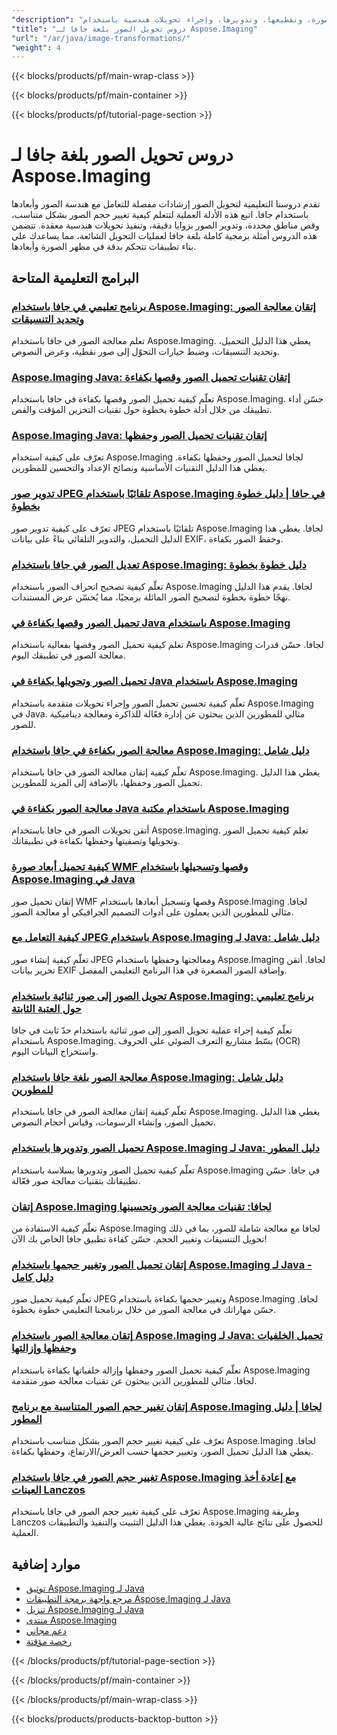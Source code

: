 ```yaml
---
"description": "دروس تعليمية خطوة بخطوة لتغيير حجم الصورة، وتقطيعها، وتدويرها، وإجراء تحويلات هندسية باستخدام Aspose.Imaging لـ Java."
"title": "دروس تحويل الصور بلغة جافا لـ Aspose.Imaging"
"url": "/ar/java/image-transformations/"
"weight": 4
---
```


{{< blocks/products/pf/main-wrap-class >}}

{{< blocks/products/pf/main-container >}}

{{< blocks/products/pf/tutorial-page-section >}}
# دروس تحويل الصور بلغة جافا لـ Aspose.Imaging

تقدم دروسنا التعليمية لتحويل الصور إرشادات مفصلة للتعامل مع هندسة الصور وأبعادها باستخدام جافا. اتبع هذه الأدلة العملية لتتعلم كيفية تغيير حجم الصور بشكل متناسب، وقص مناطق محددة، وتدوير الصور بزوايا دقيقة، وتنفيذ تحويلات هندسية معقدة. تتضمن هذه الدروس أمثلة برمجية كاملة بلغة جافا لعمليات التحويل الشائعة، مما يساعدك على بناء تطبيقات تتحكم بدقة في مظهر الصورة وأبعادها.

## البرامج التعليمية المتاحة

### [برنامج تعليمي في جافا باستخدام Aspose.Imaging: إتقان معالجة الصور وتحديد التنسيقات](./mastering-aspose-imaging-java-image-processing/)
تعلم معالجة الصور في جافا باستخدام Aspose.Imaging. يغطي هذا الدليل التحميل، وتحديد التنسيقات، وضبط خيارات التحوّل إلى صور نقطية، وعرض النصوص.

### [Aspose.Imaging Java: إتقان تقنيات تحميل الصور وقصها بكفاءة](./aspose-imaging-java-efficient-image-load-crop/)
تعلّم كيفية تحميل الصور وقصها بكفاءة في جافا باستخدام Aspose.Imaging. حسّن أداء تطبيقك من خلال أدلة خطوة بخطوة حول تقنيات التخزين المؤقت والقص.

### [Aspose.Imaging Java: إتقان تقنيات تحميل الصور وحفظها](./aspose-imaging-java-image-processing/)
تعرّف على كيفية استخدام Aspose.Imaging لجافا لتحميل الصور وحفظها بكفاءة. يغطي هذا الدليل التقنيات الأساسية ونصائح الإعداد والتحسين للمطورين.

### [تدوير صور JPEG تلقائيًا باستخدام Aspose.Imaging في جافا | دليل خطوة بخطوة](./auto-rotate-jpeg-images-aspose-imaging-java/)
تعرّف على كيفية تدوير صور JPEG تلقائيًا باستخدام Aspose.Imaging لجافا. يغطي هذا الدليل التحميل، والتدوير التلقائي بناءً على بيانات EXIF، وحفظ الصور بكفاءة.

### [تعديل الصور في جافا باستخدام Aspose.Imaging: دليل خطوة بخطوة](./deskew-images-aspose-imaging-java/)
تعلّم كيفية تصحيح انحراف الصور باستخدام Aspose.Imaging لجافا. يقدم هذا الدليل نهجًا خطوة بخطوة لتصحيح الصور المائلة برمجيًا، مما يُحسّن عرض المستندات.

### [تحميل الصور وقصها بكفاءة في Java باستخدام Aspose.Imaging](./aspose-imaging-java-load-crop-images/)
تعلم كيفية تحميل الصور وقصها بفعالية باستخدام Aspose.Imaging لجافا. حسّن قدرات معالجة الصور في تطبيقك اليوم.

### [تحميل الصور وتحويلها بكفاءة في Java باستخدام Aspose.Imaging](./aspose-imaging-java-image-loading-transformation/)
تعلّم كيفية تحسين تحميل الصور وإجراء تحويلات متقدمة باستخدام Aspose.Imaging في Java. مثالي للمطورين الذين يبحثون عن إدارة فعّالة للذاكرة ومعالجة ديناميكية للصور.

### [معالجة الصور بكفاءة في جافا باستخدام Aspose.Imaging: دليل شامل](./java-image-manipulation-aspose-imaging-tutorial/)
تعلّم كيفية إتقان معالجة الصور في جافا باستخدام Aspose.Imaging. يغطي هذا الدليل تحميل الصور وحفظها، بالإضافة إلى المزيد للمطورين.

### [معالجة الصور بكفاءة في Java باستخدام مكتبة Aspose.Imaging](./aspose-imaging-java-image-processing-guide/)
أتقن تحويلات الصور في جافا باستخدام Aspose.Imaging. تعلم كيفية تحميل الصور وتحويلها وتصفيتها وحفظها بكفاءة في تطبيقاتك.

### [كيفية تحميل أبعاد صورة WMF وقصها وتسجيلها باستخدام Aspose.Imaging في Java](./load-crop-log-wmf-image-dimensions-aspose-imaging-java/)
إتقان تحميل صور WMF وقصها وتسجيل أبعادها باستخدام Aspose.Imaging لجافا. مثالي للمطورين الذين يعملون على أدوات التصميم الجرافيكي أو معالجة الصور.

### [كيفية التعامل مع JPEG باستخدام Aspose.Imaging لـ Java: دليل شامل](./master-jpeg-manipulation-aspose-imaging-java/)
تعلّم كيفية إنشاء صور JPEG ومعالجتها وحفظها باستخدام Aspose.Imaging لجافا. أتقن تحرير بيانات EXIF وإضافة الصور المصغرة في هذا البرنامج التعليمي المفصل.

### [تحويل الصور إلى صور ثنائية باستخدام Aspose.Imaging: برنامج تعليمي حول العتبة الثابتة](./master-image-binarization-java-aspose-imaging/)
تعلّم كيفية إجراء عملية تحويل الصور إلى صور ثنائية باستخدام حدّ ثابت في جافا باستخدام Aspose.Imaging. بسّط مشاريع التعرف الضوئي على الحروف (OCR) واستخراج البيانات اليوم.

### [معالجة الصور بلغة جافا باستخدام Aspose.Imaging: دليل شامل للمطورين](./master-java-image-manipulation-aspose-imaging-guide/)
تعلّم كيفية إتقان معالجة الصور في جافا باستخدام Aspose.Imaging. يغطي هذا الدليل تحميل الصور، وإنشاء الرسومات، وقياس أحجام النصوص.

### [تحميل الصور وتدويرها باستخدام Aspose.Imaging لـ Java: دليل المطور](./load-rotate-images-aspose-imaging-java/)
تعلّم كيفية تحميل الصور وتدويرها بسلاسة باستخدام Aspose.Imaging في جافا. حسّن تطبيقاتك بتقنيات معالجة صور فعّالة.

### [إتقان Aspose.Imaging لجافا: تقنيات معالجة الصور وتحسينها](./mastering-image-processing-aspose-imaging-java/)
تعلّم كيفية الاستفادة من Aspose.Imaging لجافا مع معالجة شاملة للصور، بما في ذلك تحويل التنسيقات وتغيير الحجم. حسّن كفاءة تطبيق جافا الخاص بك الآن!

### [إتقان تحميل الصور وتغيير حجمها باستخدام Aspose.Imaging لـ Java - دليل كامل](./implement-image-loading-resizing-aspose-imaging-java/)
تعلّم كيفية تحميل صور JPEG وتغيير حجمها بكفاءة باستخدام Aspose.Imaging لجافا. حسّن مهاراتك في معالجة الصور من خلال برنامجنا التعليمي خطوة بخطوة.

### [إتقان معالجة الصور باستخدام Aspose.Imaging لـ Java: تحميل الخلفيات وحفظها وإزالتها](./aspose-imaging-java-master-image-processing/)
تعلّم كيفية تحميل الصور وحفظها وإزالة خلفياتها بكفاءة باستخدام Aspose.Imaging لجافا. مثالي للمطورين الذين يبحثون عن تقنيات معالجة صور متقدمة.

### [إتقان تغيير حجم الصور المتناسبة مع برنامج Aspose.Imaging لجافا | دليل المطور](./proportional-image-resizing-aspose-imaging-java/)
تعرّف على كيفية تغيير حجم الصور بشكل متناسب باستخدام Aspose.Imaging لجافا. يغطي هذا الدليل تحميل الصور، وتغيير حجمها حسب العرض/الارتفاع، وحفظها بكفاءة.

### [تغيير حجم الصور في جافا باستخدام Aspose.Imaging مع إعادة أخذ العينات Lanczos](./resize-images-java-aspose-imaging-lanczos/)
تعرّف على كيفية تغيير حجم الصور في جافا باستخدام Aspose.Imaging وطريقة Lanczos للحصول على نتائج عالية الجودة. يغطي هذا الدليل التثبيت والتنفيذ والتطبيقات العملية.

## موارد إضافية

- [توثيق Aspose.Imaging لـ Java](https://docs.aspose.com/imaging/java/)
- [مرجع واجهة برمجة التطبيقات Aspose.Imaging لـ Java](https://reference.aspose.com/imaging/java/)
- [تنزيل Aspose.Imaging لـ Java](https://releases.aspose.com/imaging/java/)
- [منتدى Aspose.Imaging](https://forum.aspose.com/c/imaging)
- [دعم مجاني](https://forum.aspose.com/)
- [رخصة مؤقتة](https://purchase.aspose.com/temporary-license/)

{{< /blocks/products/pf/tutorial-page-section >}}

{{< /blocks/products/pf/main-container >}}

{{< /blocks/products/pf/main-wrap-class >}}

{{< blocks/products/products-backtop-button >}}